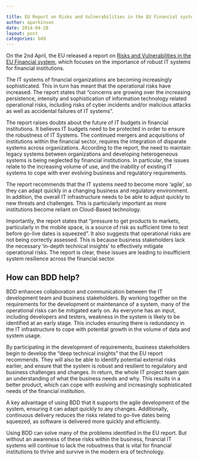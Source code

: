 ```yaml
---

title: EU Report on Risks and Vulnerabilities in the EU Financial system
author: aparkinson
date: 2014-04-28
layout: post
categories: bdd
---
```


On the 2nd April, the EU released a report on [Risks and Vulnerabilities in the EU Financial system](http://www.eba.europa.eu/-/european-supervisory-authorities-highlight-cross-sectoral-ris-1), which focuses on the importance of robust IT systems for financial institutions. 

The IT systems of financial organizations are becoming increasingly sophisticated. This in turn has meant that the operational risks have increased. The report states that “concerns are growing over the increasing persistence, intensity and sophistication of information technology related operational risks, including risks of cyber incidents and/or malicious attacks as well as accidental failures of IT systems”.

The report raises doubts about the future of IT budgets in financial institutions. It believes IT budgets need to be protected in order to ensure the robustness of IT Systems. The continued mergers and acquisitions of institutions within the financial sector, requires the integration of disparate systems across organizations. According to the report, the need to maintain legacy systems between organizations and developing heterogeneous systems is being neglected by financial institutions. In particular, the issues relate to the increasing volume of use, and the inability of existing IT systems to cope with ever evolving business and regulatory requirements.

The report recommends that the IT systems need to become more ‘agile’, so they can adapt quickly in a changing business and regulatory environment. In addition, the overall IT infrastructure needs to be able to adjust quickly to new threats and challenges. This is particularly important as more institutions become reliant on Cloud-Based technology. 

Importantly, the report states that “pressure to get products to markets, particularly in the mobile space, is a source of risk as sufficient time to test before go-live dates is squeezed”. It also suggests that operational risks are not being correctly assessed. This is because business stakeholders lack the necessary ‘in-depth technical insights’ to effectively mitigate operational risks. The report is clear, these issues are leading to insufficient system resilience across the financial sector.

## How can BDD help?

BDD enhances collaboration and communication between the IT development team and business stakeholders. By working together on the requirements for the development or maintenance of a system, many of the operational risks can be mitigated early on. As everyone has an input, including developers and testers, weakness in the system is likely to be identified at an early stage. This includes ensuring there is redundancy in the IT infrastructure to cope with potential growth in the volume of data and system usage. 

By participating in the development of requirements, business stakeholders begin to develop the “deep technical insights” that the EU report recommends. They will also be able to identify potential external risks earlier, and ensure that the system is robust and resilient to regulatory and business challenges and changes. In return, the whole IT project team gain an understanding of what the business needs and why. This results in a better product, which can cope with evolving and increasingly sophisticated needs of the financial institution.

A key advantage of using BDD that it supports the agile development of the system, ensuring it can adapt quickly to any changes. Additionally, continuous delivery reduces the risks related to go-live dates being squeezed, as software is delivered more quickly and efficiently.

Using BDD can solve many of the problems identified in the EU report. But without an awareness of these risks within the business, financial IT systems will continue to lack the robustness that is vital for financial institutions to thrive and survive in the modern era of technology.
